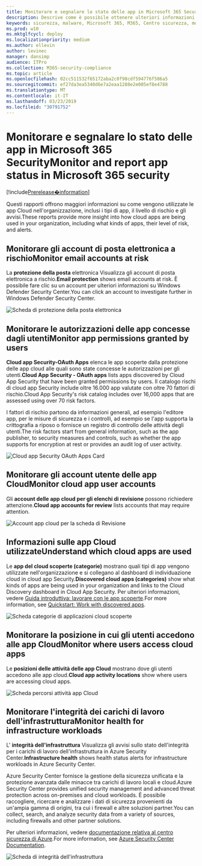 ```yaml
---
title: Monitorare e segnalare lo stato delle app in Microsoft 365 Security
description: Descrive come è possibile ottenere ulteriori informazioni sull'utilizzo delle app Cloud nell'organizzazione
keywords: sicurezza, malware, Microsoft 365, M365, Centro sicurezza, monitoraggio, report, app
ms.prod: w10
ms.mktglfcycl: deploy
ms.localizationpriority: medium
ms.author: ellevin
author: levinec
manager: dansimp
audience: ITPro
ms.collection: M365-security-compliance
ms.topic: article
ms.openlocfilehash: 02cc511532f65172aba2c0f98cdf594776f586a5
ms.sourcegitcommit: ef27da3ea5340d6e7a2eaa1288e2e005ef8e4788
ms.translationtype: MT
ms.contentlocale: it-IT
ms.lasthandoff: 03/23/2019
ms.locfileid: "30791752"
---
```

# <a name="monitor-and-report-app-status-in-microsoft-365-security"></a><span data-ttu-id="a53ff-104">Monitorare e segnalare lo stato delle app in Microsoft 365 Security</span><span class="sxs-lookup"><span data-stu-id="a53ff-104">Monitor and report app status in Microsoft 365 security</span></span>

[!include[Prerelease�information](prerelease.md)]

<span data-ttu-id="a53ff-105">Questi rapporti offrono maggiori informazioni su come vengono utilizzate le app Cloud nell'organizzazione, inclusi i tipi di app, il livello di rischio e gli avvisi.</span><span class="sxs-lookup"><span data-stu-id="a53ff-105">These reports provide more insight into how cloud apps are being used in your organization, including what kinds of apps, their level of risk, and alerts.</span></span>

## <a name="monitor-email-accounts-at-risk"></a><span data-ttu-id="a53ff-106">Monitorare gli account di posta elettronica a rischio</span><span class="sxs-lookup"><span data-stu-id="a53ff-106">Monitor email accounts at risk</span></span>

<span data-ttu-id="a53ff-107">La **protezione della posta** elettronica Visualizza gli account di posta elettronica a rischio.</span><span class="sxs-lookup"><span data-stu-id="a53ff-107">**Email protection** shows email accounts at risk.</span></span> <span data-ttu-id="a53ff-108">È possibile fare clic su un account per ulteriori informazioni su Windows Defender Security Center.</span><span class="sxs-lookup"><span data-stu-id="a53ff-108">You can click an account to investigate further in Windows Defender Security Center.</span></span>

![Scheda di protezione della posta elettronica](./media/security-docs/email-protection.png)

## <a name="monitor-app-permissions-granted-by-users"></a><span data-ttu-id="a53ff-110">Monitorare le autorizzazioni delle app concesse dagli utenti</span><span class="sxs-lookup"><span data-stu-id="a53ff-110">Monitor app permissions granted by users</span></span>

<span data-ttu-id="a53ff-111">**Cloud app Security-OAuth Apps** elenca le app scoperte dalla protezione delle app cloud alle quali sono state concesse le autorizzazioni per gli utenti.</span><span class="sxs-lookup"><span data-stu-id="a53ff-111">**Cloud App Security - OAuth apps** lists apps discovered by Cloud App Security that have been granted permissions by users.</span></span> <span data-ttu-id="a53ff-112">Il catalogo rischi di cloud app Security include oltre 16.000 app valutate con oltre 70 fattori di rischio.</span><span class="sxs-lookup"><span data-stu-id="a53ff-112">Cloud App Security's risk catalog includes over 16,000 apps that are assessed using over 70 risk factors.</span></span>

<span data-ttu-id="a53ff-113">I fattori di rischio partono da informazioni generali, ad esempio l'editore app, per le misure di sicurezza e i controlli, ad esempio se l'app supporta la crittografia a riposo o fornisce un registro di controllo delle attività degli utenti.</span><span class="sxs-lookup"><span data-stu-id="a53ff-113">The risk factors start from general information, such as the app publisher, to security measures and controls, such as whether the app supports for encryption at rest or provides an audit log of user activity.</span></span>

![Cloud app Security OAuth Apps Card](./media/security-docs/cloud-app-security-oauth-apps.png)

## <a name="monitor-cloud-app-user-accounts"></a><span data-ttu-id="a53ff-115">Monitorare gli account utente delle app Cloud</span><span class="sxs-lookup"><span data-stu-id="a53ff-115">Monitor cloud app user accounts</span></span>

<span data-ttu-id="a53ff-116">Gli **account delle app cloud per gli elenchi di revisione** possono richiedere attenzione.</span><span class="sxs-lookup"><span data-stu-id="a53ff-116">**Cloud app accounts for review** lists accounts that may require attention.</span></span>

![Account app cloud per la scheda di Revisione](./media/security-docs/cloud-app-accounts-for-review.png)

## <a name="understand-which-cloud-apps-are-used"></a><span data-ttu-id="a53ff-118">Informazioni sulle app Cloud utilizzate</span><span class="sxs-lookup"><span data-stu-id="a53ff-118">Understand which cloud apps are used</span></span>

<span data-ttu-id="a53ff-119">Le **app del cloud scoperte (categorie)** mostrano quali tipi di app vengono utilizzate nell'organizzazione e si collegano al dashboard di individuazione cloud in cloud app Security.</span><span class="sxs-lookup"><span data-stu-id="a53ff-119">**Discovered cloud apps (categories)** show what kinds of apps are being used in your organization and links to the Cloud Discovery dashboard in Cloud App Security.</span></span> <span data-ttu-id="a53ff-120">Per ulteriori informazioni, vedere [Guida introduttiva: lavorare con le app scoperte](https://docs.microsoft.com/cloud-app-security/discovered-apps).</span><span class="sxs-lookup"><span data-stu-id="a53ff-120">For more information, see [Quickstart: Work with discovered apps](https://docs.microsoft.com/cloud-app-security/discovered-apps).</span></span>  

![Scheda categorie di applicazioni cloud scoperte](./media/security-docs/discovered-cloud-apps-categories.png)

## <a name="monitor-where-users-access-cloud-apps"></a><span data-ttu-id="a53ff-122">Monitorare la posizione in cui gli utenti accedono alle app Cloud</span><span class="sxs-lookup"><span data-stu-id="a53ff-122">Monitor where users access cloud apps</span></span>

<span data-ttu-id="a53ff-123">Le **posizioni delle attività delle app Cloud** mostrano dove gli utenti accedono alle app cloud.</span><span class="sxs-lookup"><span data-stu-id="a53ff-123">**Cloud app activity locations** show where users are accessing cloud apps.</span></span>

![Scheda percorsi attività app Cloud](./media/security-docs/cloud-app-activity-locations.png)

## <a name="monitor-health-for-infrastructure-workloads"></a><span data-ttu-id="a53ff-125">Monitorare l'integrità dei carichi di lavoro dell'infrastruttura</span><span class="sxs-lookup"><span data-stu-id="a53ff-125">Monitor health for infrastructure workloads</span></span>

<span data-ttu-id="a53ff-126">L' **integrità dell'infrastruttura** Visualizza gli avvisi sullo stato dell'integrità per i carichi di lavoro dell'infrastruttura in Azure Security Center.</span><span class="sxs-lookup"><span data-stu-id="a53ff-126">**Infrastructure health** shows health status alerts for infrastructure workloads in Azure Security Center.</span></span>

<span data-ttu-id="a53ff-127">Azure Security Center fornisce la gestione della sicurezza unificata e la protezione avanzata dalle minacce tra carichi di lavoro locali e cloud.</span><span class="sxs-lookup"><span data-stu-id="a53ff-127">Azure Security Center provides unified security management and advanced threat protection across on-premises and cloud workloads.</span></span> <span data-ttu-id="a53ff-128">È possibile raccogliere, ricercare e analizzare i dati di sicurezza provenienti da un'ampia gamma di origini, tra cui i firewall e altre soluzioni partner.</span><span class="sxs-lookup"><span data-stu-id="a53ff-128">You can collect, search, and analyze security data from a variety of sources, including firewalls and other partner solutions.</span></span>

<span data-ttu-id="a53ff-129">Per ulteriori informazioni, vedere [documentazione relativa al centro sicurezza di Azure](https://docs.microsoft.com/azure/security-center/).</span><span class="sxs-lookup"><span data-stu-id="a53ff-129">For more information, see [Azure Security Center Documentation](https://docs.microsoft.com/azure/security-center/).</span></span>

![Scheda di integrità dell'infrastruttura](./media/security-docs/infrastructure-health.png)
